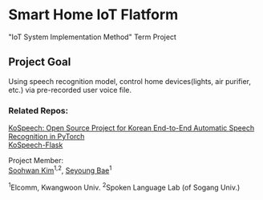 # Smart Home IoT Flatform
"IoT System Implementation Method" Term Project  

## Project Goal
Using speech recognition model, control home devices(lights, air purifier, etc.) via pre-recorded user voice file.  

### Related Repos:  
[KoSpeech: Open Source Project for Korean End-to-End Automatic Speech Recognition in PyTorch](https://github.com/sooftware/KoSpeech)  
[KoSpeech-Flask](https://github.com/sooftware/Kospeech-Flask)  
  
Project Member:  
[Soohwan Kim](https://github.com/sooftware)<sup>1,2</sup>, [Seyoung Bae](https://github.com/triplet02)<sup>1</sup>     
  
<sup>1</sup>Elcomm, Kwangwoon Univ. <sup>2</sup>Spoken Language Lab (of Sogang Univ.)
